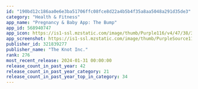```yaml
---
id: "190bd12c186aa0e6e3ba51706ffc08fce8d22a4b5b4f35a8aa5048a291d35de3"
category: "Health & Fitness"
app_name: "Pregnancy & Baby App: The Bump"
app_id: 568940747
app_icon: https://is1-ssl.mzstatic.com/image/thumb/Purple116/v4/47/38/33/473833c0-17a6-8260-623a-50ace6d0a477/AppIcon-1x_U007emarketing-0-7-0-85-220.png/1024x1024bb.png
app_screenshot: https://is1-ssl.mzstatic.com/image/thumb/PurpleSource116/v4/03/5f/b1/035fb137-7048-5cf5-d146-e7aab42d9fd6/f654d645-e185-4e7a-b311-8ee6a49dc6ae_iPhone_6.5-inch__U00281242x2688_U0029-1.png/1242x2688bb.png
publisher_id: 321839277
publisher_name: "The Knot Inc."
rank: 276
most_recent_release: 2024-01-31 00:00:00
release_count_in_past_year: 42
release_count_in_past_year_category: 21
release_count_in_past_year_top_in_category: 34
---
```

